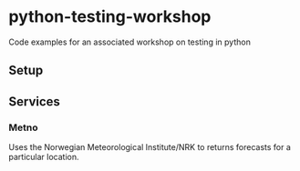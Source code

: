 # python-testing-workshop
Code examples for an associated workshop on testing in python


## Setup


## Services

### Metno

Uses the Norwegian Meteorological Institute/NRK to returns forecasts for a particular location.
